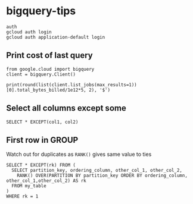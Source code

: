 # bigquery-tips
```
auth
gcloud auth login
gcloud auth application-default login
```
## Print cost of last query
```
from google.cloud import bigquery
client = bigquery.Client()

print(round(list(client.list_jobs(max_results=1))[0].total_bytes_billed/1e12*5, 2), '$')
```
## Select all columns except some
`SELECT * EXCEPT(col1, col2)`

## First row in GROUP
Watch out for duplicates as `RANK()` gives same value to ties
```
SELECT * EXCEPT(rk) FROM (
  SELECT partition_key, ordering_column, other_col_1, other_col_2, 
    RANK() OVER(PARTITION BY partition_key ORDER BY ordering_column, other_col_1,other_col_2) AS rk
  FROM my_table
)
WHERE rk = 1
```
